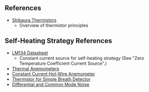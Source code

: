 ## References
* [Shibaura Thermistors](https://www.shibauraelectronics.com/pdf/shibaura_products_catalog.pdf)
    * Overview of thermistor principles
## Self-Heating Strategy References
* [LM134 Datasheet](https://www.analog.com/media/en/technical-documentation/data-sheets/134sfc.pdf)
    * Constant current source for self-heating strategy (See "Zero Temperature Coefficient Current Source".)
* [Thermal Anemometers](http://www.fonema.se/anemom/anemom.html)
* [Constant Current Hot-Wire Anemometer](https://forum.allaboutcircuits.com/threads/constant-current-hot-wire-anemometer.63204/page-2#post-432202)
* [Thermistor for Simple Breath Detector](https://forum.allaboutcircuits.com/threads/thermistor-for-simple-breath-detector.173203/)
* [Differential and Common Mode Noise](https://www.murata.com/~/media/webrenewal/products/emc/emifil/knowhow/26to30.ashx)
